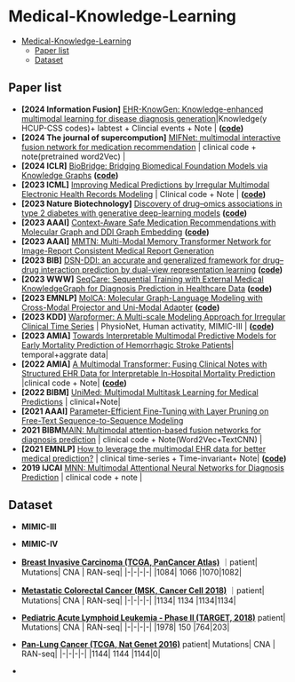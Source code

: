 # Medical-Knowledge-Learning
- [Medical-Knowledge-Learning](#medical-knowledge-learning)
  - [Paper list](#paper-list)
  - [Dataset](#dataset)

## Paper list
* **[2024 Information Fusion]** [EHR-KnowGen: Knowledge-enhanced multimodal learning for disease diagnosis generation](https://www.sciencedirect.com/science/article/pii/S1566253523003858)|Knowledge(y HCUP-CSS codes)+ labtest + Clincial events + Note | **([code](https://github.com/Healthcare-Data-Mining-Laboratory/EHR-KnowGen?utm_source=catalyzex.com))**
* **[2024 The journal of supercompution]** [MIFNet: multimodal interactive fusion network for medication recommendation](https://link.springer.com/content/pdf/10.1007/s11227-024-05908-1.pdf) | clinical code + note(pretrained word2Vec) |
* **[2024 ICLR]** [BioBridge: Bridging Biomedical Foundation Models      via Knowledge Graphs](https://arxiv.org/pdf/2310.03320.pdf) **([code](https://github.com/RyanWangZf/BioBridge))**
* **[2023 ICML]** [Improving Medical Predictions by Irregular Multimodal Electronic Health Records Modeling](https://proceedings.mlr.press/v202/zhang23v.html) | Clinical code + Note | **([code](https://github.com/XZhang97666/MultimodalMIMIC))**
* **[2023 Nature Biotechnology]** [Discovery of drug–omics associations in type 2 diabetes with generative deep-learning models](https://www.nature.com/articles/s41587-022-01520-x#data-availability) **([code](https://github.com/RasmussenLab/MOVE))**
* **[2023 AAAI]** [Context-Aware Safe Medication Recommendations with Molecular Graph and DDI Graph Embedding](https://ojs.aaai.org/index.php/AAAI/article/view/25861) **([code](https://github.com/bit1029public/Carmen))**
* **[2023 AAAI]** [MMTN: Multi-Modal Memory Transformer Network for Image-Report Consistent Medical Report Generation]()
* **[2023 BIB]** [DSN-DDI: an accurate and generalized framework for drug–drug interaction prediction by dual-view representation learning](https://watermark.silverchair.com/bbac597.pdf?token=AQECAHi208BE49Ooan9kkhW_Ercy7Dm3ZL_9Cf3qfKAc485ysgAAA38wggN7BgkqhkiG9w0BBwagggNsMIIDaAIBADCCA2EGCSqGSIb3DQEHATAeBglghkgBZQMEAS4wEQQMeenMZjH3NNwo7bipAgEQgIIDMkTCjyRTb1qRlEvXkBQpN7C5YlmeG67cPm0EH0dgUbfAKJqaGZXnYXAYZ5O__s_FErpbUR1xy43ndj_OB91I4ThdSXesZkN7eZ8V44AKaL-79U3XwZ2USWS1xX7nNd_-pb626pgSnD_NbPOmiQ6Qfx5xi8tKd4ICYrvsEzwMH03unC0FZWUHF1RUvK5zvVuZn3K2tnMCWlsda0iyYpARisWYd1otHioNFNFSTDDMPTlhwSaxsocDBl8c4266VuoEq0aH7groJCw33z8NUXAZrL6rXzDYydn-2sv4ofcQ2rYEpNsLWLvF15PF7bYeAKRUGRsoei6ljmeMCyEPkbumE4s1ARWHpBs56xBW7rWMTaREqn1qhiHMKm9wb8D7W6JNsteS5MCyenEY5h7GyDj8YDB8bTjU8KsZpgNoCRuYIeO3UG1ZY8mnXPZ1fPS1Po6gctN5LVMFC2Iw3mihjIe-UlZWh8bxoeT17H9SJhLQBMVGfg50KJgTScOMFywo0oKIC2Ey4fY0XaRS4Cl9Y0c3e1Ku72L8vK8ZWNnd79LAHc4gCfX0D4OvMCYdbs2WxOMzaYEhLzlHQeFe2yP8H0rR_gxxDAFqNErksknOViX9nkwKTRxZc3Lhck1gPLUeYpCpwfAi8SCf9G8a1iyUA_VQqdXTKyrzLVOPway-ye7mH2G-aRlazzgccarkVOALFxGOfSTGpZ2O5WdgSqwASwnGJO_eWlRdyby-sYwO4fJ1fa2-0OgVwMKXAwVJO4HB8207p78zlgUU8D3dKBCa9SjweZVCkx_ZkHQS7eZ_0g30G2YwCeafzjpdkmyYnONtaX50J7uNvquclmbwLkUZsXkfwn_KFRaEq5Inxi10927DsdTgqI7XTLjTZZ7h9V0vawqHUBac6l8uqoPbz81zDE6WFj0QyGYkdT8sEbcE4BzypLvAUZyIYUkgF-lwmG0zv7tcZLR_Ic7rZ_aZzguio1QpKENhXH6PjWbK8u_ClaRyBX0aUa_E4E5zl0Z8o4L9X_V3P9obT4UsbtRTbx-GdCCsaDBsW7XrBcVfIB1QXr2Fp6ShA29qCzciu7YKYoiTvWRpKnwB) **([code](https://github.com/microsoft/Drug-Interaction-Research/tree/DSN-DDI-for-DDI-Prediction))**
* **[2023 WWW]** [SeqCare: Sequential Training with External Medical KnowledgeGraph for Diagnosis Prediction in Healthcare Data](https://dl.acm.org/doi/pdf/10.1145/3543507.3583543) **([code](https://github.com/xyxpku/SeqCare))**
* **[2023 EMNLP]** [MolCA: Molecular Graph-Language Modeling with Cross-Modal Projector and Uni-Modal Adapter](https://aclanthology.org/2023.emnlp-main.966v2.pdf) **([code](https://github.com/acharkq/MolCA))**
*  **[2023 KDD]** [Warpformer: A Multi-scale Modeling Approach for Irregular Clinical Time Series](https://arxiv.org/abs/2306.09368) | PhysioNet, Human activatity, MIMIC-III | **([code](https://github.com/imJiawen/Warpformer))**
*  **[2023 AMIA]** [Towards Interpretable Multimodal Predictive Models for Early Mortality Prediction of Hemorrhagic Stroke Patients](https://www.ncbi.nlm.nih.gov/pmc/articles/PMC10283097/)| temporal+aggrate data|
*  **[2022 AMIA]** [A Multimodal Transformer: Fusing Clinical Notes with Structured EHR Data for Interpretable In-Hospital Mortality Prediction](https://www.ncbi.nlm.nih.gov/pmc/articles/PMC10148371/) |clinical code + Note| **([code](https://github.com/weimin17/Multimodal_Transformer))**
*  **[2022 BIBM]** [UniMed: Multimodal Multitask Learning for Medical Predictions](https://ieeexplore.ieee.org/abstract/document/9995044/) | clinical+Note|
* **[2021 AAAI]** [Parameter-Efficient Fine-Tuning with Layer Pruning on Free-Text Sequence-to-Sequence Modeling](https://ojs.aaai.org/index.php/AAAI/article/view/17260) 
* **2021 BIBM**[MAIN: Multimodal attention-based fusion networks for diagnosis prediction](https://ieeexplore.ieee.org/abstract/document/9669634/) | clinical code + Note(Word2Vec+TextCNN) |
* **[2021 EMNLP]** [How to leverage the multimodal EHR data for better medical prediction?](https://aclanthology.org/2021.emnlp-main.329/) | clinical time-series + Time-invariant+ Note| **([code](https://github.com/emnlp-mimic/mimic?utm_source=catalyzex.com))**
* **2019 IJCAI** [MNN: Multimodal Attentional Neural Networks for Diagnosis Prediction](https://www.ijcai.org/Proceedings/2019/0823.pdf) | clinical code + note |
  

## Dataset
* **MIMIC-III**
* **MIMIC-IV**
* **[Breast Invasive Carcinoma (TCGA, PanCancer Atlas)](https://www.cbioportal.org/study/summary?id=brca_tcga_pan_can_atlas_2018)**
  ｜patient| Mutations| CNA | RAN-seq|
  |-|-|-|-|
  |1084| 1066 |1070|1082|
  
* **[Metastatic Colorectal Cancer (MSK, Cancer Cell 2018)](https://www.cbioportal.org/study/summary?id=crc_msk_2017)**
  ｜patient| Mutations| CNA | RAN-seq|
  |-|-|-|-|
  |1134| 1134 |1134|1134|
* **[Pediatric Acute Lymphoid Leukemia - Phase II (TARGET, 2018)](https://www.cbioportal.org/study?id=all_phase2_target_2018_pub)**
  patient| Mutations| CNA | RAN-seq|
  |-|-|-|-|
  |1978| 150 |764|203|
  
* **[Pan-Lung Cancer (TCGA, Nat Genet 2016)](https://www.cbioportal.org/study?id=nsclc_tcga_broad_2016)**
  patient| Mutations| CNA | RAN-seq|
  |-|-|-|-|
  |1144| 1144 |1144|0|
* 